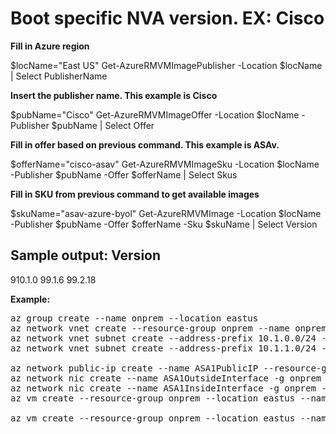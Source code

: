 # Boot specific NVA version. EX: Cisco
**Fill in Azure region**

$locName="East US"
Get-AzureRMVMImagePublisher -Location $locName | Select PublisherName

**Insert the publisher name. This example is Cisco**

$pubName="Cisco"
Get-AzureRMVMImageOffer -Location $locName -Publisher $pubName | Select Offer

**Fill in offer based on previous command. This example is ASAv.**

$offerName="cisco-asav"
Get-AzureRMVMImageSku -Location $locName -Publisher $pubName -Offer $offerName | Select Skus

**Fill in SKU from previous command to get available images**

$skuName="asav-azure-byol"
Get-AzureRMVMImage -Location $locName -Publisher $pubName -Offer $offerName -Sku $skuName | Select Version

**Sample output:**
Version
-------
910.1.0
99.1.6
99.2.18

**Example:**
<pre lang="...">
az group create --name onprem --location eastus
az network vnet create --resource-group onprem --name onprem --location eastus --address-prefixes 10.1.0.0/16 --subnet-name VM --subnet-prefix 10.1.10.0/24
az network vnet subnet create --address-prefix 10.1.0.0/24 --name zeronet --resource-group onprem --vnet-name onprem
az network vnet subnet create --address-prefix 10.1.1.0/24 --name onenet --resource-group onprem --vnet-name onprem

az network public-ip create --name ASA1PublicIP --resource-group onprem --idle-timeout 30 --allocation-method Static
az network nic create --name ASA1OutsideInterface -g onprem --subnet zeronet --vnet onprem --public-ip-address ASA1PublicIP --ip-forwarding true
az network nic create --name ASA1InsideInterface -g onprem --subnet onenet --vnet onprem --ip-forwarding true
az vm create --resource-group onprem --location eastus --name ASA1 --size Standard_D3_v2 --nics ASA1OutsideInterface ASA1InsideInterface  --image cisco:cisco-asav:910.1.0 --admin-username azureuser --admin-password Msft123Msft123

az vm create --resource-group onprem --location eastus --name ASA1 --size Standard_D3_v2 --nics ASA1OutsideInterface ASA1InsideInterface  --image cisco:cisco-asav:910.1.0 --admin-username azureuser --admin-password Msft123Msft123
</pre>
